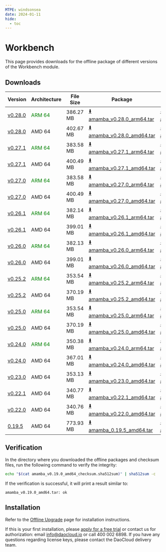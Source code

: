 ```yaml
---
MTPE: windsonsea
date: 2024-01-11
hide:
  - toc
---
```


# Workbench

This page provides downloads for the offline package of different versions of the Workbench module.

## Downloads

| Version | Architecture | File Size | Package   | Checksum File | Updated Date |
| ------ | ------------ | --------- | ---------- | ------------ | ------------ |
| [v0.28.0](../../amamba/intro/release-notes.md) | <font color="green">ARM 64</font> | 386.27 MB | [:arrow_down: amamba_v0.28.0_arm64.tar](https://qiniu-download-public.daocloud.io/DaoCloud_Enterprise/amamba_v0.28.0_arm64.tar) | [:arrow_down: amamba_v0.28.0_arm64_checksum.sha512sum](https://qiniu-download-public.daocloud.io/DaoCloud_Enterprise/amamba_v0.28.0_arm64_checksum.sha512sum) | 2024-07-01 |
| [v0.28.0](../../amamba/intro/release-notes.md) | AMD 64 | 402.67 MB | [:arrow_down: amamba_v0.28.0_amd64.tar](https://qiniu-download-public.daocloud.io/DaoCloud_Enterprise/amamba_v0.28.0_amd64.tar) | [:arrow_down: amamba_v0.28.0_amd64_checksum.sha512sum](https://qiniu-download-public.daocloud.io/DaoCloud_Enterprise/amamba_v0.28.0_amd64_checksum.sha512sum) | 2024-07-01 |
| [v0.27.1](../../amamba/intro/release-notes.md) | <font color="green">ARM 64</font> | 383.58 MB | [:arrow_down: amamba_v0.27.1_arm64.tar](https://qiniu-download-public.daocloud.io/DaoCloud_Enterprise/amamba_v0.27.1_arm64.tar) | [:arrow_down: amamba_v0.27.1_arm64_checksum.sha512sum](https://qiniu-download-public.daocloud.io/DaoCloud_Enterprise/amamba_v0.27.1_arm64_checksum.sha512sum) | 2024-06-06 |
| [v0.27.1](../../amamba/intro/release-notes.md) | AMD 64 | 400.49 MB | [:arrow_down: amamba_v0.27.1_amd64.tar](https://qiniu-download-public.daocloud.io/DaoCloud_Enterprise/amamba_v0.27.1_amd64.tar) | [:arrow_down: amamba_v0.27.1_amd64_checksum.sha512sum](https://qiniu-download-public.daocloud.io/DaoCloud_Enterprise/amamba_v0.27.1_amd64_checksum.sha512sum) | 2024-06-06 |
| [v0.27.0](../../amamba/intro/release-notes.md) | <font color="green">ARM 64</font> | 383.58 MB | [:arrow_down: amamba_v0.27.0_arm64.tar](https://qiniu-download-public.daocloud.io/DaoCloud_Enterprise/amamba_v0.27.0_arm64.tar) | [:arrow_down: amamba_v0.27.0_arm64_checksum.sha512sum](https://qiniu-download-public.daocloud.io/DaoCloud_Enterprise/amamba_v0.27.0_arm64_checksum.sha512sum) | 2024-06-04 |
| [v0.27.0](../../amamba/intro/release-notes.md) | AMD 64 | 400.49 MB | [:arrow_down: amamba_v0.27.0_amd64.tar](https://qiniu-download-public.daocloud.io/DaoCloud_Enterprise/amamba_v0.27.0_amd64.tar) | [:arrow_down: amamba_v0.27.0_amd64_checksum.sha512sum](https://qiniu-download-public.daocloud.io/DaoCloud_Enterprise/amamba_v0.27.0_amd64_checksum.sha512sum) | 2024-06-04 |
| [v0.26.1](../../amamba/intro/release-notes.md) | <font color="green">ARM 64</font> | 382.14 MB | [:arrow_down: amamba_v0.26.1_arm64.tar](https://qiniu-download-public.daocloud.io/DaoCloud_Enterprise/amamba_v0.26.1_arm64.tar) | [:arrow_down: amamba_v0.26.1_arm64_checksum.sha512sum](https://qiniu-download-public.daocloud.io/DaoCloud_Enterprise/amamba_v0.26.1_arm64_checksum.sha512sum) | 2024-05-06 |
| [v0.26.1](../../amamba/intro/release-notes.md) | AMD 64 | 399.01 MB | [:arrow_down: amamba_v0.26.1_amd64.tar](https://qiniu-download-public.daocloud.io/DaoCloud_Enterprise/amamba_v0.26.1_amd64.tar) | [:arrow_down: amamba_v0.26.1_amd64_checksum.sha512sum](https://qiniu-download-public.daocloud.io/DaoCloud_Enterprise/amamba_v0.26.1_amd64_checksum.sha512sum) | 2024-05-06 |
| [v0.26.0](../../amamba/intro/release-notes.md) | <font color="green">ARM 64</font> | 382.13 MB | [:arrow_down: amamba_v0.26.0_arm64.tar](https://qiniu-download-public.daocloud.io/DaoCloud_Enterprise/amamba_v0.26.0_arm64.tar) | [:arrow_down: amamba_v0.26.0_arm64_checksum.sha512sum](https://qiniu-download-public.daocloud.io/DaoCloud_Enterprise/amamba_v0.26.0_arm64_checksum.sha512sum) | 2024-04-30 |
| [v0.26.0](../../amamba/intro/release-notes.md) | AMD 64 | 399.01 MB | [:arrow_down: amamba_v0.26.0_amd64.tar](https://qiniu-download-public.daocloud.io/DaoCloud_Enterprise/amamba_v0.26.0_amd64.tar) | [:arrow_down: amamba_v0.26.0_amd64_checksum.sha512sum](https://qiniu-download-public.daocloud.io/DaoCloud_Enterprise/amamba_v0.26.0_amd64_checksum.sha512sum) | 2024-04-30 |
| [v0.25.2](../../amamba/intro/release-notes.md) | <font color="green">ARM 64</font> | 353.54 MB | [:arrow_down: amamba_v0.25.2_arm64.tar](https://qiniu-download-public.daocloud.io/DaoCloud_Enterprise/amamba_v0.25.2_arm64.tar) | [:arrow_down: amamba_v0.25.2_arm64_checksum.sha512sum](https://qiniu-download-public.daocloud.io/DaoCloud_Enterprise/amamba_v0.25.2_arm64_checksum.sha512sum) | 2024-04-17 |
| [v0.25.2](../../amamba/intro/release-notes.md) | AMD 64 | 370.19 MB | [:arrow_down: amamba_v0.25.2_amd64.tar](https://qiniu-download-public.daocloud.io/DaoCloud_Enterprise/amamba_v0.25.2_amd64.tar) | [:arrow_down: amamba_v0.25.2_amd64_checksum.sha512sum](https://qiniu-download-public.daocloud.io/DaoCloud_Enterprise/amamba_v0.25.2_amd64_checksum.sha512sum) | 2024-04-17 |
| [v0.25.0](../../amamba/intro/release-notes.md) | <font color="green">ARM 64</font> | 353.54 MB | [:arrow_down: amamba_v0.25.0_arm64.tar](https://qiniu-download-public.daocloud.io/DaoCloud_Enterprise/amamba_v0.25.0_arm64.tar) | [:arrow_down: amamba_v0.25.0_arm64_checksum.sha512sum](https://qiniu-download-public.daocloud.io/DaoCloud_Enterprise/amamba_v0.25.0_arm64_checksum.sha512sum) | 2024-04-02 |
| [v0.25.0](../../amamba/intro/release-notes.md) | AMD 64 | 370.19 MB | [:arrow_down: amamba_v0.25.0_amd64.tar](https://qiniu-download-public.daocloud.io/DaoCloud_Enterprise/amamba_v0.25.0_amd64.tar) | [:arrow_down: amamba_v0.25.0_amd64_checksum.sha512sum](https://qiniu-download-public.daocloud.io/DaoCloud_Enterprise/amamba_v0.25.0_amd64_checksum.sha512sum) | 2024-04-02 |
| [v0.24.0](../../amamba/intro/release-notes.md) | <font color="green">ARM 64</font> | 350.38 MB | [:arrow_down: amamba_v0.24.0_arm64.tar](https://qiniu-download-public.daocloud.io/DaoCloud_Enterprise/amamba_v0.24.0_arm64.tar) | [:arrow_down: amamba_v0.24.0_arm64_checksum.sha512sum](https://qiniu-download-public.daocloud.io/DaoCloud_Enterprise/amamba_v0.24.0_arm64_checksum.sha512sum) | 2024-02-01 |
| [v0.24.0](../../amamba/intro/release-notes.md) | AMD 64 | 367.01 MB | [:arrow_down: amamba_v0.24.0_amd64.tar](https://qiniu-download-public.daocloud.io/DaoCloud_Enterprise/amamba_v0.24.0_amd64.tar) | [:arrow_down: amamba_v0.24.0_amd64_checksum.sha512sum](https://qiniu-download-public.daocloud.io/DaoCloud_Enterprise/amamba_v0.24.0_amd64_checksum.sha512sum) | 2024-02-01 |
| [v0.23.0](../../amamba/intro/release-notes.md) | AMD 64 | 353.13 MB | [:arrow_down: amamba_v0.23.0_amd64.tar](https://qiniu-download-public.daocloud.io/DaoCloud_Enterprise/amamba_v0.23.0_amd64.tar) | [:arrow_down: amamba_v0.23.0_amd64_checksum.sha512sum](https://qiniu-download-public.daocloud.io/DaoCloud_Enterprise/amamba_v0.23.0_amd64_checksum.sha512sum) | 2024-01-03 |
| [v0.22.1](../../amamba/intro/release-notes.md) | AMD 64 | 340.77 MB | [:arrow_down: amamba_v0.22.1_amd64.tar](https://qiniu-download-public.daocloud.io/DaoCloud_Enterprise/amamba_v0.22.1_amd64.tar) | [:arrow_down: amamba_v0.22.1_amd64_checksum.sha512sum](https://qiniu-download-public.daocloud.io/DaoCloud_Enterprise/amamba_v0.22.1_amd64_checksum.sha512sum) | 2023-12-22 |
| [v0.22.0](../../amamba/intro/release-notes.md) | AMD 64 | 340.76 MB | [:arrow_down: amamba_v0.22.0_amd64.tar](https://qiniu-download-public.daocloud.io/DaoCloud_Enterprise/amamba_v0.22.0_amd64.tar) | [:arrow_down: amamba_v0.22.0_amd64_checksum.sha512sum](https://qiniu-download-public.daocloud.io/DaoCloud_Enterprise/amamba_v0.22.0_amd64_checksum.sha512sum) | 2023-12-19 |
| [0.19.5](../../amamba/intro/release-notes.md) | AMD 64 | 773.93 MB | [:arrow_down: amamba_0.19.5_amd64.tar](https://qiniu-download-public.daocloud.io/DaoCloud_Enterprise/amamba_0.19.5_amd64.tar) | [:arrow_down: amamba_0.19.5_amd64_checksum.sha512sum](https://qiniu-download-public.daocloud.io/DaoCloud_Enterprise/amamba_0.19.5_amd64_checksum.sha512sum) | 2023-08-30 |

## Verification

In the directory where you downloaded the offline packages and checksum files,
run the following command to verify the integrity:

```sh
echo "$(cat amamba_v0.19.0_amd64_checksum.sha512sum)" | sha512sum -c
```

If the verification is successful, it will print a result similar to:

```none
amamba_v0.19.0_amd64.tar: ok
```

## Installation

Refer to the [Offline Upgrade](../../amamba/offline-upgrade.md) page for installation instructions.

If this is your first installation, please [apply for a free trial](../../dce/license0.md)
or contact us for authorization: email info@daocloud.io or call 400 002 6898.
If you have any questions regarding license keys, please contact the DaoCloud delivery team.
